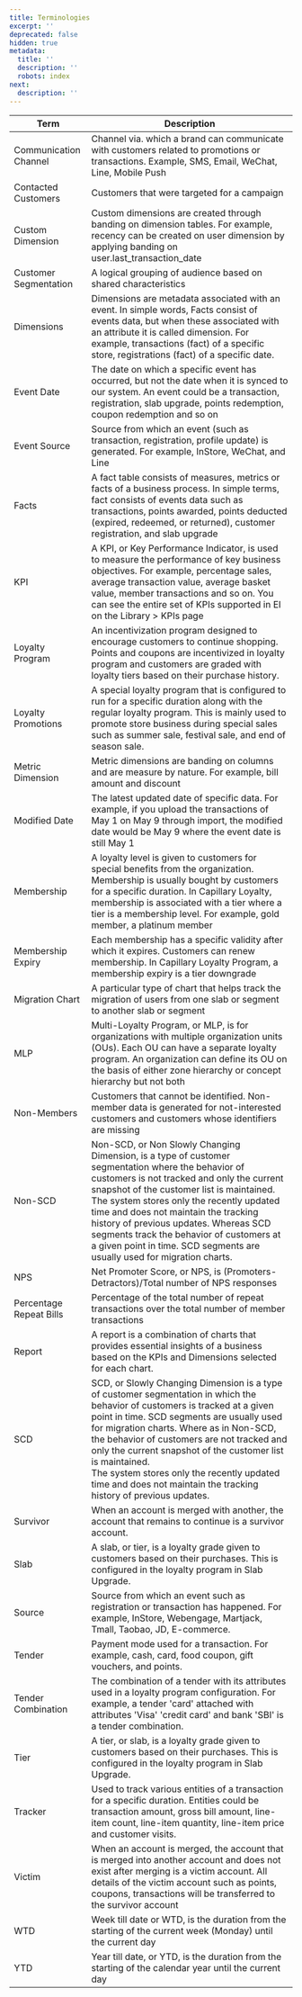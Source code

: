 ```yaml
---
title: Terminologies
excerpt: ''
deprecated: false
hidden: true
metadata:
  title: ''
  description: ''
  robots: index
next:
  description: ''
---
```

| Term                    | Description                                                                                                                                                                                                                                                                                                                                                                                                                                            |
| ----------------------- | ------------------------------------------------------------------------------------------------------------------------------------------------------------------------------------------------------------------------------------------------------------------------------------------------------------------------------------------------------------------------------------------------------------------------------------------------------ |
| Communication Channel   | Channel via. which a brand can communicate with customers related to promotions or transactions. Example, SMS, Email, WeChat, Line, Mobile Push                                                                                                                                                                                                                                                                                                        |
| Contacted Customers     | Customers that were targeted for a campaign                                                                                                                                                                                                                                                                                                                                                                                                            |
| Custom Dimension        | Custom dimensions are created through banding on dimension tables. For example, recency can be created on user dimension by applying banding on user.last\_transaction\_date                                                                                                                                                                                                                                                                           |
| Customer Segmentation   | A logical grouping of audience based on shared characteristics                                                                                                                                                                                                                                                                                                                                                                                         |
| Dimensions              | Dimensions are metadata associated with an event. In simple words, Facts consist of events data, but when these associated with an attribute it is called dimension. For example, transactions (fact) of a specific store, registrations (fact) of a specific date.                                                                                                                                                                                    |
| Event Date              | The date on which a specific event has occurred, but not the date when it is synced to our system. An event could be a transaction, registration, slab upgrade, points redemption, coupon redemption and so on                                                                                                                                                                                                                                         |
| Event Source            | Source from which an event (such as transaction, registration, profile update) is generated. For example, InStore, WeChat, and Line                                                                                                                                                                                                                                                                                                                    |
| Facts                   | A fact table consists of measures, metrics or facts of a business process. In simple terms, fact consists of events data such as transactions, points awarded, points deducted (expired, redeemed, or returned), customer registration, and slab upgrade                                                                                                                                                                                               |
| KPI                     | A KPI, or Key Performance Indicator, is used to measure the performance of key business objectives. For example, percentage sales, average transaction value, average basket value, member transactions and so on. You can see the entire set of KPIs supported in EI on the Library &gt; KPIs page                                                                                                                                                       |
| Loyalty Program         | An incentivization program designed to encourage customers to continue shopping. Points and coupons are incentivized in loyalty program and customers are graded with loyalty tiers based on their purchase history.                                                                                                                                                                                                                                   |
| Loyalty Promotions      | A special loyalty program that is configured to run for a specific duration along with the regular loyalty program. This is mainly used to promote store business during special sales such as summer sale, festival sale, and end of season sale.                                                                                                                                                                                                     |
| Metric Dimension        | Metric dimensions are banding on columns and are measure by nature. For example, bill amount and discount                                                                                                                                                                                                                                                                                                                                              |
| Modified Date           | The latest updated date of specific data. For example, if you upload the transactions of May 1 on May 9 through import, the modified date would be May 9 where the event date is still May 1                                                                                                                                                                                                                                                           |
| Membership              | A loyalty level is given to customers for special benefits from the organization. Membership is usually bought by customers for a specific duration. In Capillary Loyalty, membership is associated with a tier where a tier is a membership level. For example, gold member, a platinum member                                                                                                                                                        |
| Membership Expiry       | Each membership has a specific validity after which it expires. Customers can renew membership. In Capillary Loyalty Program, a membership expiry is a tier downgrade                                                                                                                                                                                                                                                                                  |
| Migration Chart         | A particular type of chart that helps track the migration of users from one slab or segment to another slab or segment                                                                                                                                                                                                                                                                                                                                 |
| MLP                     | Multi-Loyalty Program, or MLP, is for organizations with multiple organization units (OUs). Each OU can have a separate loyalty program. An organization can define its OU on the basis of either zone hierarchy or concept hierarchy but not both                                                                                                                                                                                                     |
| Non-Members             | Customers that cannot be identified. Non-member data is generated for not-interested customers and customers whose identifiers are missing                                                                                                                                                                                                                                                                                                             |
| Non-SCD                 | Non-SCD, or Non Slowly Changing Dimension, is a type of customer segmentation where the behavior of customers is not tracked and only the current snapshot of the customer list is maintained. The system stores only the recently updated time and does not maintain the tracking history of previous updates. Whereas SCD segments track the behavior of customers at a given point in time. SCD segments are usually used for migration charts.     |
| NPS                     | Net Promoter Score, or NPS, is (Promoters-Detractors)/Total number of NPS responses                                                                                                                                                                                                                                                                                                                                                                    |
| Percentage Repeat Bills | Percentage of the total number of repeat transactions over the total number of member transactions                                                                                                                                                                                                                                                                                                                                                     |
| Report                  | A report is a combination of charts that provides essential insights of a business based on the KPIs and Dimensions selected for each chart.                                                                                                                                                                                                                                                                                                           |
| SCD                     | SCD, or Slowly Changing Dimension is a type of customer segmentation in which the behavior of customers is tracked at a given point in time. SCD segments are usually used for migration charts. Where as in Non-SCD, the behavior of customers are not tracked and only the current snapshot of the customer list is maintained. <br  />The system stores only the recently updated time and does not maintain the tracking history of previous updates. |
| Survivor                | When an account is merged with another, the account that remains to continue is a survivor account.                                                                                                                                                                                                                                                                                                                                                    |
| Slab                    | A slab, or tier, is a loyalty grade given to customers based on their purchases. This is configured in the loyalty program in Slab Upgrade.                                                                                                                                                                                                                                                                                                            |
| Source                  | Source from which an event such as registration or transaction has happened. For example, InStore, Webengage, Martjack, Tmall, Taobao, JD, E-commerce.                                                                                                                                                                                                                                                                                                 |
| Tender                  | Payment mode used for a transaction. For example, cash, card, food coupon, gift vouchers, and points.                                                                                                                                                                                                                                                                                                                                                  |
| Tender Combination      | The combination of a tender with its attributes used in a loyalty program configuration. For example, a tender 'card' attached with attributes 'Visa' 'credit card' and bank 'SBI' is a tender combination.                                                                                                                                                                                                                                            |
| Tier                    | A tier, or slab, is a loyalty grade given to customers based on their purchases. This is configured in the loyalty program in Slab Upgrade.                                                                                                                                                                                                                                                                                                            |
| Tracker                 | Used to track various entities of a transaction for a specific duration. Entities could be transaction amount, gross bill amount, line-item count, line-item quantity, line-item price and customer visits.                                                                                                                                                                                                                                            |
| Victim                  | When an account is merged, the account that is merged into another account and does not exist after merging is a victim account. All details of the victim account such as points, coupons, transactions will be transferred to the survivor account                                                                                                                                                                                                   |
| WTD                     | Week till date or WTD, is the duration from the starting of the current week (Monday) until the current day                                                                                                                                                                                                                                                                                                                                            |
| YTD                     | Year till date, or YTD, is the duration from the starting of the calendar year until the current day                                                                                                                                                                                                                                                                                                                                                   |